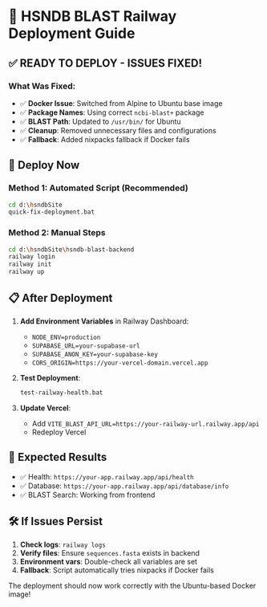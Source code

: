 # 🚀 HSNDB BLAST Railway Deployment Guide

## ✅ **READY TO DEPLOY - ISSUES FIXED!**

### What Was Fixed:

- ✅ **Docker Issue**: Switched from Alpine to Ubuntu base image
- ✅ **Package Names**: Using correct `ncbi-blast+` package
- ✅ **BLAST Path**: Updated to `/usr/bin/` for Ubuntu
- ✅ **Cleanup**: Removed unnecessary files and configurations
- ✅ **Fallback**: Added nixpacks fallback if Docker fails

## 🚀 **Deploy Now**

### Method 1: Automated Script (Recommended)

```bash
cd d:\hsndbSite
quick-fix-deployment.bat
```

### Method 2: Manual Steps

```bash
cd d:\hsndbSite\hsndb-blast-backend
railway login
railway init
railway up
```

## 📋 **After Deployment**

1. **Add Environment Variables** in Railway Dashboard:

   - `NODE_ENV=production`
   - `SUPABASE_URL=your-supabase-url`
   - `SUPABASE_ANON_KEY=your-supabase-key`
   - `CORS_ORIGIN=https://your-vercel-domain.vercel.app`

2. **Test Deployment**:

   ```bash
   test-railway-health.bat
   ```

3. **Update Vercel**:
   - Add `VITE_BLAST_API_URL=https://your-railway-url.railway.app/api`
   - Redeploy Vercel

## 🧪 **Expected Results**

- ✅ Health: `https://your-app.railway.app/api/health`
- ✅ Database: `https://your-app.railway.app/api/database/info`
- ✅ BLAST Search: Working from frontend

## 🛠️ **If Issues Persist**

1. **Check logs**: `railway logs`
2. **Verify files**: Ensure `sequences.fasta` exists in backend
3. **Environment vars**: Double-check all variables are set
4. **Fallback**: Script automatically tries nixpacks if Docker fails

The deployment should now work correctly with the Ubuntu-based Docker image!
